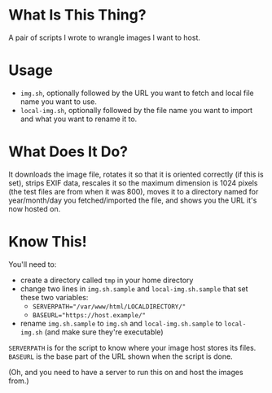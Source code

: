# What Is This Thing?

A pair of scripts I wrote to wrangle images I want to host.

# Usage

* `img.sh`, optionally followed by the URL you want to fetch and local file name you want to use.
* `local-img.sh`, optionally followed by the file name you want to import and what you want to rename it to.

# What Does It Do?

It downloads the image file, rotates it so that it is oriented correctly (if this is set), strips EXIF data, rescales it so the maximum dimension is 1024 pixels (the test files are from when it was 800), moves it to a directory named for year/month/day you fetched/imported the file, and shows you the URL it's now hosted on.

# Know This!

You'll need to:
* create a directory called `tmp` in your home directory
* change two lines in `img.sh.sample` and `local-img.sh.sample` that set these two variables:
  * `SERVERPATH="/var/www/html/LOCALDIRECTORY/"`
  * `BASEURL="https://host.example/"`
* rename `img.sh.sample` to `img.sh` and `local-img.sh.sample` to `local-img.sh` (and make sure they're executable)

`SERVERPATH` is for the script to know where your image host stores its files. `BASEURL` is the base part of the URL shown when the script is done.

(Oh, and you need to have a server to run this on and host the images from.)
